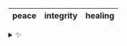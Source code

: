 | peace | integrity | healing |
| :---: | :-------: | :-----: |

<details>
  <summary>✨</summary>
  These words are chosen at random each day. New words will appear here tomorrow morning.
</details>